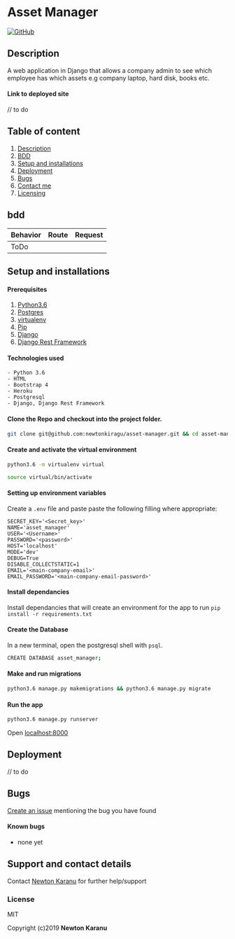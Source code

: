 # Asset Manager
[![GitHub](https://img.shields.io/github/license/mashape/apistatus.svg)](https://github.com/newtonkiragu/asset-manager/blob/master/LICENSE)

## Description
A web application in Django that allows a company admin to see which employee has which assets e.g company laptop, hard disk, books etc.
#### Link to deployed site
// to do

## Table of content
1. [Description](#description)
2. [BDD](#bdd)
3. [Setup and installations](#setup-and-installations)
4. [Deployment](#deployment)
5. [Bugs](#bugs)
6. [Contact me](#support-and-contact-details)
7. [Licensing](#license)

## bdd
Behavior | Route | Request
---- | :---- | :----- |
 ToDo |

## Setup and installations

#### Prerequisites
1. [Python3.6](https://www.python.org/downloads/)
2. [Postgres](https://www.postgresql.org/download/)
3. [virtualenv](https://virtualenv.pypa.io/en/stable/installation/)
4. [Pip](https://pip.pypa.io/en/stable/installing/)
5. [Django](https://www.djangoproject.com/download/)
5. [Django Rest Framework](http://www.django-rest-framework.org/#installation)

#### Technologies used
    - Python 3.6
    - HTML
    - Bootstrap 4
    - Heroku
    - Postgresql
    - Django, Django Rest Framework

#### Clone the Repo and checkout into the project folder.
```bash
git clone git@github.com:newtonkiragu/asset-manager.git && cd asset-manager
```

#### Create and activate the virtual environment
```bash
python3.6 -m virtualenv virtual
```

```bash
source virtual/bin/activate
```

#### Setting up environment variables
Create a `.env` file and paste paste the following filling where appropriate:
```
SECRET_KEY='<Secret_key>'
NAME='asset_manager'
USER='<Username>'
PASSWORD='<password>'
HOST='localhost'
MODE='dev'
DEBUG=True
DISABLE_COLLECTSTATIC=1
EMAIL='<main-company-email>'
EMAIL_PASSWORD='<main-company-email-password>'
```

#### Install dependancies
Install dependancies that will create an environment for the app to run
`pip install -r requirements.txt`

#### Create the Database
In a new terminal, open the postgresql shell with `psql`.
```bash
CREATE DATABASE asset_manager;
```

#### Make and run migrations
```bash
python3.6 manage.py makemigrations && python3.6 manage.py migrate
```

#### Run the app
```bash
python3.6 manage.py runserver
```
Open [localhost:8000](http://127.0.0.1:8000/)

## Deployment
// to do
## Bugs
[Create an issue](https://github.com/newtonkiragu/asset-manager/blob/master/.github/ISSUE_TEMPLATE/bug_report.md) mentioning the bug you have found

#### Known bugs
 - none yet

## Support and contact details
Contact [Newton Karanu](karanunewton4@gmail.com) for further help/support

### License
MIT

Copyright (c)2019 **Newton Karanu**
